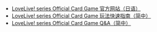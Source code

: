 - [LoveLive! series Official Card Game 官方网站（日语）](https://llofficial-cardgame.com)
- [LoveLive! series Official Card Game 玩法快速指南（简中）](https://mp.weixin.qq.com/s/GJfMjStZcIMBnUcFaRV8PQ)
- [LoveLive! series Official Card Game Q&A（简中）](https://mp.weixin.qq.com/s/VqxClFrDBCHKFKh53ST2Tg)
